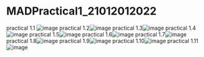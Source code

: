 # MADPractical1_21012012022
practical 1.1   ![image](https://user-images.githubusercontent.com/112079016/187256127-99fba22b-f020-45a7-848d-c0ab6031b5fe.png)
practical 1.2![image](https://user-images.githubusercontent.com/112079016/187256641-6a83c632-6a6e-4214-83be-8e30aa50252b.png)
practical 1.3![image](https://user-images.githubusercontent.com/112079016/187257532-f6530283-763f-4ec0-84d5-c0b2a1941457.png)
practical 1.4![image](https://user-images.githubusercontent.com/112079016/187257915-85a77f77-e2c6-42d1-898d-b1267c45cd87.png)
practical 1.5![image](https://user-images.githubusercontent.com/112079016/187258113-aee249c5-9073-4b7b-a659-0de2a1bd8627.png)
practical 1.6![image](https://user-images.githubusercontent.com/112079016/187258364-b9d5f129-382a-4159-9ad1-9421c12aae42.png)
practical 1.7![image](https://user-images.githubusercontent.com/112079016/187258575-2f635059-b74a-43f1-9e6d-eb8193f948b4.png)
practical 1.8![image](https://user-images.githubusercontent.com/112079016/187259007-ff95891f-ad43-4b0d-b74f-24d14483814c.png)
practical 1.9![image](https://user-images.githubusercontent.com/112079016/187259493-0e8f701d-75b2-4541-b5e5-6d65a8885248.png)
practical 1.10![image](https://user-images.githubusercontent.com/112079016/187259738-13b83dc6-8491-406c-89d5-092f6fb7a886.png)
practical 1.11![image](https://user-images.githubusercontent.com/112079016/187264523-a8fc017b-dd86-484f-ad2d-ae288f1410b2.png)

